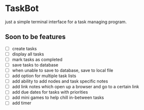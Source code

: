 # TaskBot
just a simple terminal interface for a task managing program.

## Soon to be features
  - [ ] create tasks
  - [ ] display all tasks
  - [ ] mark tasks as completed
  - [ ] save tasks to database
  - [ ] when unable to save to database, save to local file
  - [ ] add option for multiple task lists
  - [ ] add ability to add nodes and task specific notes
  - [ ] add link notes which open up a browser and go to a certain link
  - [ ] add due dates for tasks with priorities
  - [ ] add mini games to help chill in-between tasks
  - [ ] add timer
